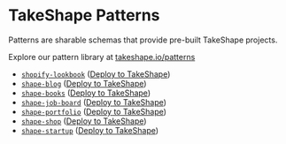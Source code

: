 # TakeShape Patterns

Patterns are sharable schemas that provide pre-built TakeShape projects.

Explore our pattern library at [takeshape.io/patterns](https://takeshape.io/patterns)

- [`shopify-lookbook`](https://github.com/takeshape/patterns/tree/main/shopify-lookbook) ([Deploy to TakeShape](https://app.takeshape.io/add-to-takeshape?repo=https://github.com/takeshape/patterns/tree/main/shopify-lookbook))
- [`shape-blog`](https://github.com/takeshape/patterns/tree/main/shape-blog) ([Deploy to TakeShape](https://app.takeshape.io/add-to-takeshape?repo=https://github.com/takeshape/patterns/tree/main/shape-blog))
- [`shape-books`](https://github.com/takeshape/patterns/tree/main/shape-books) ([Deploy to TakeShape](https://app.takeshape.io/add-to-takeshape?repo=https://github.com/takeshape/patterns/tree/main/shape-books))
- [`shape-job-board`](https://github.com/takeshape/patterns/tree/main/shape-job-board) ([Deploy to TakeShape](https://app.takeshape.io/add-to-takeshape?repo=https://github.com/takeshape/patterns/tree/main/shape-job-board))
- [`shape-portfolio`](https://github.com/takeshape/patterns/tree/main/shape-portfolio) ([Deploy to TakeShape](https://app.takeshape.io/add-to-takeshape?repo=https://github.com/takeshape/patterns/tree/main/shape-portfolio))
- [`shape-shop`](https://github.com/takeshape/patterns/tree/main/shape-shop) ([Deploy to TakeShape](https://app.takeshape.io/add-to-takeshape?repo=https://github.com/takeshape/patterns/tree/main/shape-shop))
- [`shape-startup`](https://github.com/takeshape/patterns/tree/main/shape-startup) ([Deploy to TakeShape](https://app.takeshape.io/add-to-takeshape?repo=https://github.com/takeshape/patterns/tree/main/shape-startup))
